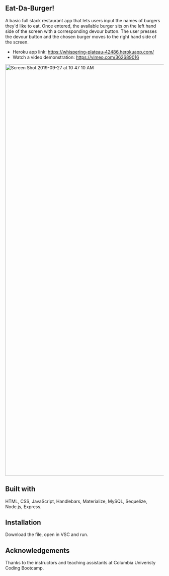 ## Eat-Da-Burger! 

A basic full stack restaurant app that lets users input the names of burgers they'd like to eat. Once entered, the available burger sits on the left hand side of the screen with a corresponding devour button. The user presses the devour button and the chosen burger moves to the right hand side of the screen.

- Heroku app link: https://whispering-plateau-42486.herokuapp.com/
- Watch a video demonstration: https://vimeo.com/362689016

<img width="1302" alt="Screen Shot 2019-09-27 at 10 47 10 AM" src="https://user-images.githubusercontent.com/32065713/65778584-2fdb2f80-e114-11e9-8aec-92d795150c09.png">



## Built with
HTML, CSS, JavaScript, Handlebars, Materialize, MySQL, Sequelize, Node.js, Express.

## Installation
Download the file, open in VSC and run.

## Acknowledgements
Thanks to the instructors and teaching assistants at Columbia Univeristy Coding Bootcamp.





